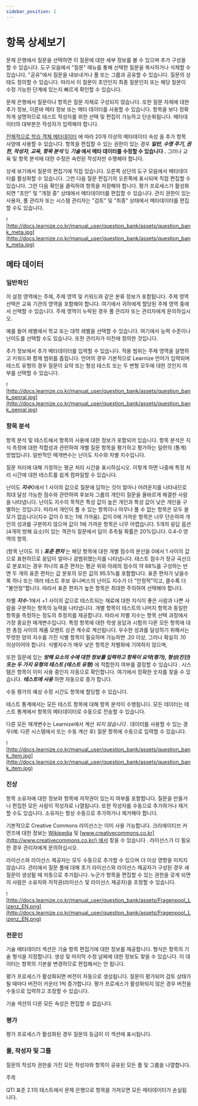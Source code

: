 ```yaml
---
sidebar_position: 2
---
```


# 항목 상세보기

문제 은행에서 질문을 선택하면 이 질문에 대한 세부 정보를 볼 수 있으며 추가 구성을 할 수 있습니다. 도구 모음에서 "질문" 메뉴를 통해 선택한 질문을 복사하거나 삭제할 수 있습니다. "공유"에서 질문을 내보내거나 풀 또는 그룹과 공유할 수 있습니다. 질문의 상태도 정의할 수 있습니다. 따라서 이 질문이 초안인지 최종 질문인지 또는 해당 질문이 수정 가능한 단계에 있는지 빠르게 확인할 수 있습니다.

문제 은행에서 질문이나 항목은 질문 자체로 구성되지 않습니다. 또한 질문 자체에 대한 추가 정보, 이른바 메타 정보 또는 메타 데이터를 사용할 수 있습니다. 항목을 보다 정확하게 설명하므로 테스트 작성자를 위한 선택 및 편집이 가능하고 단순화됩니다. 메타데이터의 대부분은 작성자가 입력해야 합니다.

[전체적으로 학습 객체 메타데이터](http://en.wikipedia.co.kr/wiki/Learning_object_metadata) 에 따라 20개 이상의 메타데이터 속성 을 추가 항목 사양에 사용할 수 있습니다. 항목을 편집할 수 있는 권한이 있는 경우 ***일반, 수명 주기, 권한, 작성자, 교육, 항목 분석*** 및 ***기술* 에서 메타 데이터를 수정할 수 있습니다 .** 그러나 교육 및 항목 분석에 대한 수정은 숙련된 작성자만 수행해야 합니다.

상세 보기에서 질문의 편집기에 직접 있습니다. 오른쪽 상단의 도구 모음에서 메타데이터를 활성화할 수 있습니다. 그런 다음 질문 편집기의 오른쪽에 표시되며 직접 편집할 수 있습니다. 그런 다음 확인을 클릭하여 항목을 저장해야 합니다. 평가 프로세스가 활성화되면 "초안" 및 "개정 중" 상태에서 메타데이터를 편집할 수 있습니다. 관리 권한이 있는 사용자, 풀 관리자 또는 시스템 관리자는 "검토" 및 "최종" 상태에서 메타데이터를 편집할 수도 있습니다.

![http://docs.learnize.co.kr/manual_user/question_bank/assets/question_bank_meta.jpg](http://docs.learnize.co.kr/manual_user/question_bank/assets/question_bank_meta.jpg)

## 메타 데이터

### 일반적인

이 설정 영역에는 주제, 주제 영역 및 키워드와 같은 분류 정보가 포함됩니다. 주제 영역 선택은 교육 기관의 영역을 포함해야 합니다. 여기에서 귀하에게 할당된 주제 영역 중에서 선택할 수 있습니다. 주제 영역이 누락된 경우 풀 관리자 또는 관리자에게 문의하십시오.

예를 들어 레벨에서 학교 또는 대학 레벨을 선택할 수 있습니다. 여기에서 능력 수준이나 난이도를 선택할 수도 있습니다. 또한 관리자가 이전에 정의한 것입니다.

추가 정보에서 추가 메타데이터를 입력할 수 있습니다. 적용 범위는 주제 영역을 설명하고 키워드와 함께 범위를 좁힙니다. 언어의 경우 기본적으로 Learnize 언어가 입력되며 테스트 유형의 경우 질문이 요약 또는 형성 테스트 또는 두 변형 모두에 대한 것인지 여부를 선택할 수 있습니다.

![http://docs.learnize.co.kr/manual_user/question_bank/assets/question_bank_genral.jpg](http://docs.learnize.co.kr/manual_user/question_bank/assets/question_bank_genral.jpg)

### 항목 분석

항목 분석 및 테스트에서 항목의 사용에 대한 정보가 포함되어 있습니다. 항목 분석은 지식 측정에 대한 적합성과 관련하여 개별 질문 항목을 평가하고 평가하는 일련의 (통계) 방법입니다. 일반적인 매개변수는 난이도 지수와 차별 지수입니다.

질문 처리에 대해 가정하는 평균 처리 시간을 표시하십시오. 이렇게 하면 나중에 특정 처리 시간에 대한 테스트를 쉽게 컴파일할 수 있습니다.

난이도 ***지수***0에서 1 사이의 값으로 질문에 답하는 것이 얼마나 어려운지를 나타내므로 최대 달성 가능한 점수와 관련하여 후보자 그룹의 개인이 질문을 올바르게 해결한 사람을 나타냅니다. 난이도 지수의 목적은 특성 값이 높은 개인과 특성 값이 낮은 개인을 구별하는 것입니다. 따라서 개인이 풀 수 있는 항목이나 아무나 풀 수 없는 항목은 모두 쓸모가 없습니다(지수 값이 0 또는 1에 가까움). 값이 0에 가까운 항목은 너무 단순하여 개인의 성과를 구분하지 않으며 값이 1에 가까운 항목은 너무 어렵습니다. 5개의 응답 옵션(4개의 방해 요소)이 있는 객관식 질문에서 답이 추측될 확률은 20%입니다. 0.4-0 영역의 항목.

(항목 난이도 의 ) ***표준 편차*** 는 해당 항목에 대한 개별 점수의 분산을 0에서 1 사이의 값으로 표현하므로 응답이 얼마나 광범위했는지를 나타냅니다. 테스트 점수가 정규 곡선으로 분포되는 경우 하나의 표준 편차는 평균 위와 아래의 점수의 약 68%를 구성하는 반면 두 개의 표준 편차는 값 분포의 모든 값의 95.5%를 포함합니다. 표준 편차가 낮을수록 하나 또는 여러 테스트 후보 유니버스의 난이도 지수가 더 "안정적"이고, 클수록 더 "불안정"합니다. 따라서 표준 편차가 높은 항목은 최대한 주의하여 선택해야 합니다.

차별 ***지수***-1에서 +1 사이의 값으로 테스트되는 재료에 대한 지식이 좋은 사람과 나쁜 사람을 구분하는 항목의 능력을 나타냅니다. 개별 항목이 테스트의 나머지 항목과 동일한 항목을 측정하는 정도의 추정치를 제공합니다. 따라서 차별 지수는 항목 선택 과정에서 가장 중요한 매개변수입니다. 특정 항목에 대한 학생 응답과 시험의 다른 모든 항목에 대한 총점 사이의 제품 모멘트 상관 계수로 계산됩니다. 우수한 성과를 달성하기 위해서는 뚜렷한 양의 지수를 가진 식별 항목이 필요하며 가능하면 .20 이상, 그러나 확실히 .10 이상이어야 합니다. 식별지수가 매우 낮은 항목은 차별화에 기여하지 않으며,

또한 질문에 있는 ***방해 요소의 수에 대한 정보를 입력하고 항목이 요약(평가), 형성(진단) 또는 두 가지 유형의 테스트 (테스트 유형)*** 에 적합한지 여부를 결정할 수 있습니다 . 시스템은 항목이 이미 사용 중인지 자동으로 확인합니다. 여기에서 정확한 숫자를 찾을 수 있습니다. ***테스트에 사용*** 하면 자동으로 증가 합니다.

수동 평가의 예상 수정 시간도 항목에 할당할 수 있습니다.

테스트 통계에서는 모든 테스트 항목에 대해 항목 분석이 수행됩니다. 모든 데이터는 테스트 통계에서 항목의 메타데이터로 수동으로 전송할 수 있습니다.

다른 모든 매개변수는 Learnize에서 계산 *되지 않습니다 .* 데이터를 사용할 수 있는 경우(예: 다른 시스템에서 또는 수동 계산 후) 질문 항목에 수동으로 입력할 수 있습니다.

![http://docs.learnize.co.kr/manual_user/question_bank/assets/question_bank_item.jpg](http://docs.learnize.co.kr/manual_user/question_bank/assets/question_bank_item.jpg)

### 진상

항목 소유자에 대한 정보와 항목에 저작권이 있는지 여부를 포함합니다. 질문을 만들거나 편집한 모든 사람이 작성자로 나열됩니다. 또한 작성자를 수동으로 추가하거나 제거할 수도 있습니다. 소유자는 항상 수동으로 추가하거나 제거해야 합니다.

기본적으로 Creative Commons 라이선스는 이미 사용 가능합니다. 크리에이티브 커먼즈에 대한 정보는 [Wikipedia](http://en.wikipedia.co.kr/wiki/Creative_Commons) 및 [www.creativecommons.co.kr](http://www.creativecommons.co.kr/) 에서 찾을 수 있습니다 . 라이선스가 더 필요한 경우 관리자에게 문의하십시오.

라이선스와 라이선스 제공자는 모두 수동으로 추가할 수 있으며 더 이상 영향을 미치지 않습니다. 관리에서 질문 풀에 대해 초기 라이선스와 라이선스 제공자가 구성된 경우 새 질문이 생성될 때 자동으로 추가됩니다. 누군가 항목을 편집할 수 있는 권한을 갖게 되면 이 사람은 소유자와 저작권(라이선스 및 라이선스 제공자)을 조정할 수 있습니다.

![http://docs.learnize.co.kr/manual_user/question_bank/assets/Fragenpool_Lizenz_EN.png](http://docs.learnize.co.kr/manual_user/question_bank/assets/Fragenpool_Lizenz_EN.png)

### 전문인

기술 메타데이터 섹션은 기술 항목 편집기에 대한 정보를 제공합니다. 형식은 항목의 기술 형식을 지정합니다. 생성 및 마지막 수정 날짜에 대한 정보도 찾을 수 있습니다. 이 데이터는 항목의 기본을 변경하므로 편집해서는 안 됩니다.

평가 프로세스가 활성화되면 버전이 자동으로 생성됩니다. 질문이 평가되어 검토 상태가 될 때마다 버전이 카운터 1씩 증가합니다. 평가 프로세스가 활성화되지 않은 경우 버전을 수동으로 입력하고 조정할 수 있습니다.

기술 섹션의 다른 모든 속성은 편집할 수 없습니다.

### 평가

평가 프로세스가 활성화된 경우 질문의 등급이 이 섹션에 표시됩니다.

### 풀, 작성자 및 그룹

질문의 작성자 권한을 가진 모든 작성자와 항목이 공유된 모든 풀 및 그룹을 나열합니다.

주목

QTI 표준 2.1의 테스트에서 문제 은행으로 항목을 가져오면 모든 메타데이터가 손실됩니다.